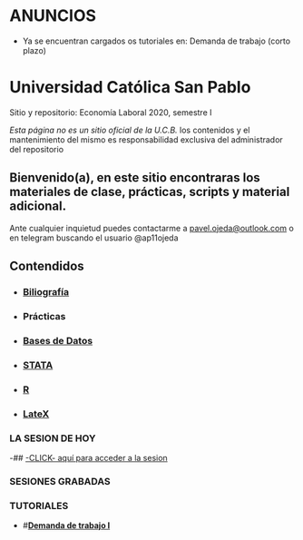 
# **ANUNCIOS**
- Ya se encuentran cargados os tutoriales en: Demanda de trabajo (corto plazo)


# Universidad Católica San Pablo 
Sitio y repositorio: Economía Laboral 2020, semestre I

 *Esta página no es un sitio oficial de la U.C.B.* los contenidos y el mantenimiento del mismo es responsabilidad exclusiva del administrador del repositorio


## Bienvenido(a), en este sitio encontraras los materiales de clase, prácticas, scripts y material adicional. 

Ante cualquier inquietud puedes contactarme a pavel.ojeda@outlook.com o en telegram buscando el usuario @ap11ojeda



## **Contendidos**

- ### [Biliografía](https://mega.nz/#F!RQ9jFTIa!mXbcX4jKF9QUQtXOnCtvdw)
- ### Prácticas
- ### [Bases de Datos](https://mega.nz/#F!NJNGjACS!vCoz8oTp6lMwqFhWpwrxFA)
- ### [STATA](https://mega.nz/#F!NJNGjACS!vCoz8oTp6lMwqFhWpwrxFA)
- ### [R](https://mega.nz/#F!oEVkGQDA!Jr1Vyw2AzuqvogVXt0RAWA)
- ### [LateX](https://mega.nz/#F!ZEFwnIKT!ttb8_LuvwArEy3VigNySRw)


### LA SESION DE HOY
-## [-CLICK- aquí para acceder a la sesion]()

### SESIONES GRABADAS

### TUTORIALES
  - #[**Demanda de trabajo I**](https://www.youtube.com/watch?v=R2S-TQo1wSM)

